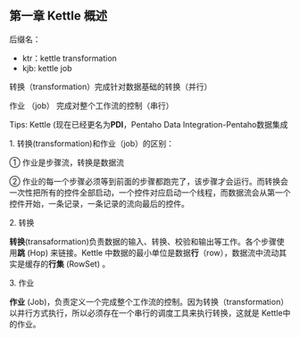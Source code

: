 ## 第一章 Kettle 概述

后缀名：

- ktr：kettle transformation
- kjb: kettle job

转换（transformation）完成针对数据基础的转换（并行）

作业 （job） 完成对整个工作流的控制（串行）

Tips: Kettle (现在已经更名为**PDI**，Pentaho Data Integration-Pentaho数据集成

1\. 转换(transformation)和作业（job）的区别：

① 作业是步骤流，转换是数据流

② 作业的每一个步骤必须等到前面的步骤都跑完了，该步骤才会运行。而转换会一次性把所有的控件全部启动，一个控件对应启动一个线程，而数据流会从第一个控件开始，一条记录，一条记录的流向最后的控件。

2\. 转换

**转换**(transaformation)负责数据的输入、转换、校验和输出等工作。各个步骤使用**跳** (Hop) 来链接。Kettle 中数据的最小单位是数据**行**（row），数据流中流动其实是缓存的**行集** (RowSet) 。

3\. 作业

**作业** (Job)，负责定义一个完成整个工作流的控制。因为转换（transformation）以并行方式执行，所以必须存在一个串行的调度工具来执行转换，这就是 Kettle中的作业。